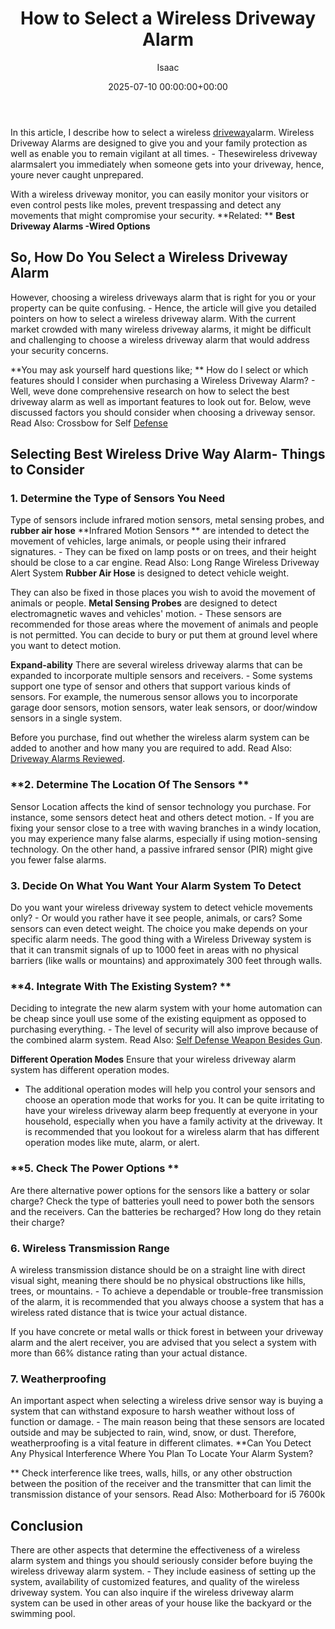 ﻿---
title: How to Select a Wireless Driveway Alarm
description: In this article, I describe how to select a wireless driveway alarm. Wireless Driveway Alarms are designed to give you and your family protection as well as...
slug: /how-to-select-a-wireless-driveway-alarm/
date: 2025-07-10 00:00:00+00:00
lastmod: 2025-07-10 00:00:00+03:00
author: Isaac
categories:

- Defense
tags:

- defense

- wirele

- driveway
layout: post
---

In this article, I describe how to select a wireless [driveway](https://pestpolicy.com/best-driveway-alarms/)alarm. Wireless Driveway Alarms are designed to give you and your family protection as well as enable you to remain vigilant at all times. - Thesewireless driveway alarmsalert you immediately when someone gets into your driveway, hence, youre never caught unprepared.

With a wireless driveway monitor, you can easily monitor your visitors or even control pests like moles, prevent trespassing and detect any movements that might compromise your security. **Related: ** **Best Driveway Alarms -Wired Options**

##  **So, How Do You Select a Wireless Driveway Alarm**

However, choosing a wireless driveways alarm that is right for you or your property can be quite confusing. - Hence, the article will give you detailed pointers on how to select a wireless driveway alarm. With the current market crowded with many wireless driveway alarms, it might be difficult and challenging to choose a wireless driveway alarm that would address your security concerns.

**You may ask yourself hard questions like; ** How do I select or which features should I consider when purchasing a Wireless Driveway Alarm? - Well, weve done comprehensive research on how to select the best driveway alarm as well as important features to look out for. Below, weve discussed factors you should consider when choosing a driveway sensor. Read Also: Crossbow for Self [Defense](https://pestpolicy.com/best-crossbow-for-self-defense/)

##  **Selecting Best Wireless Drive Way Alarm- Things to Consider**

###  **1. Determine the Type of Sensors You Need**

Type of sensors include infrared motion sensors, metal sensing probes, and **rubber air hose** **Infrared Motion Sensors ** are intended to detect the movement of vehicles, large animals, or people using their infrared signatures. - They can be fixed on lamp posts or on trees, and their height should be close to a car engine. Read Also: Long Range Wireless Driveway Alert System **Rubber Air Hose** is designed to detect vehicle weight.

They can also be fixed in those places you wish to avoid the movement of animals or people. **Metal Sensing Probes** are designed to detect electromagnetic waves and vehicles' motion. - These sensors are recommended for those areas where the movement of animals and people is not permitted. You can decide to bury or put them at ground level where you want to detect motion.

**Expand-ability** There are several wireless driveway alarms that can be expanded to incorporate multiple sensors and receivers. - Some systems support one type of sensor and others that support various kinds of sensors. For example, the numerous sensor allows you to incorporate garage door sensors, motion sensors, water leak sensors, or door/window sensors in a single system.

Before you purchase, find out whether the wireless alarm system can be added to another and how many you are required to add. Read Also: [Driveway Alarms Reviewed](https://pestpolicy.com/best-driveway-alarms/).

###  **2. Determine The Location Of The Sensors **

Sensor Location affects the kind of sensor technology you purchase. For instance, some sensors detect heat and others detect motion. - If you are fixing your sensor close to a tree with waving branches in a windy location, you may experience many false alarms, especially if using motion-sensing technology. On the other hand, a passive infrared sensor (PIR) might give you fewer false alarms.

###  **3. Decide On What You Want Your Alarm System To Detect**

Do you want your wireless driveway system to detect vehicle movements only? - Or would you rather have it see people, animals, or cars? Some sensors can even detect weight. The choice you make depends on your specific alarm needs. The good thing with a Wireless Driveway system is that it can transmit signals of up to 1000 feet in areas with no physical barriers (like walls or mountains) and approximately 300 feet through walls.

###  **4. Integrate With The Existing System? **

Deciding to integrate the new alarm system with your home automation can be cheap since youll use some of the existing equipment as opposed to purchasing everything. - The level of security will also improve because of the combined alarm system. Read Also: [Self Defense Weapon Besides Gun](https://pestpolicy.com/best-self-defense-weapon-besides-gun/).

**Different Operation Modes** Ensure that your wireless driveway alarm system has different operation modes.

- The additional operation modes will help you control your sensors and choose an operation mode that works for you. It can be quite irritating to have your wireless driveway alarm beep frequently at everyone in your household, especially when you have a family activity at the driveway. It is recommended that you lookout for a wireless alarm that has different operation modes like mute, alarm, or alert.

###  **5. Check The Power Options **

Are there alternative power options for the sensors like a battery or solar charge? Check the type of batteries youll need to power both the sensors and the receivers. Can the batteries be recharged? How long do they retain their charge?

###  **6. Wireless Transmission Range**

A wireless transmission distance should be on a straight line with direct visual sight, meaning there should be no physical obstructions like hills, trees, or mountains. - To achieve a dependable or trouble-free transmission of the alarm, it is recommended that you always choose a system that has a wireless rated distance that is twice your actual distance.

If you have concrete or metal walls or thick forest in between your driveway alarm and the alert receiver, you are advised that you select a system with more than 66% distance rating than your actual distance.

###  7. Weatherproofing

An important aspect when selecting a wireless drive sensor way is buying a system that can withstand exposure to harsh weather without loss of function or damage. - The main reason being that these sensors are located outside and may be subjected to rain, wind, snow, or dust. Therefore, weatherproofing is a vital feature in different climates. **Can You Detect Any Physical Interference Where You Plan To Locate Your Alarm System?

** Check interference like trees, walls, hills, or any other obstruction between the position of the receiver and the transmitter that can limit the transmission distance of your sensors. Read Also: Motherboard for i5 7600k

##  Conclusion

There are other aspects that determine the effectiveness of a wireless alarm system and things you should seriously consider before buying the wireless driveway alarm system. - They include easiness of setting up the system, availability of customized features, and quality of the wireless driveway system. You can also inquire if the wireless driveway alarm system can be used in other areas of your house like the backyard or the swimming pool.

